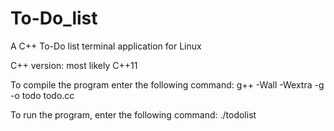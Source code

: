# To-Do_list
A C++ To-Do list terminal application for Linux 

C++ version: most likely C++11 

To compile the program enter the following command: g++ -Wall -Wextra -g -o todo todo.cc 

To run the program, enter the following command: ./todolist

